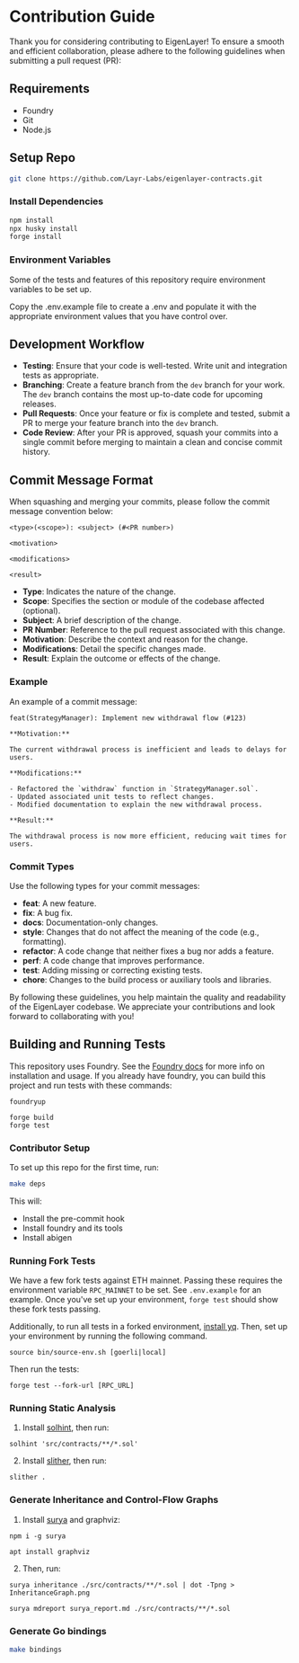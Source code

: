 # Contribution Guide

Thank you for considering contributing to EigenLayer! To ensure a smooth and efficient collaboration, please adhere to the following guidelines when submitting a pull request (PR):

## Requirements

- Foundry  
- Git  
- Node.js  

## Setup Repo

```bash
git clone https://github.com/Layr-Labs/eigenlayer-contracts.git
```

### Install Dependencies

```bash
npm install
npx husky install
forge install
```

### Environment Variables

Some of the tests and features of this repository require environment variables to be set up.

Copy the .env.example file to create a .env and populate it with the appropriate environment values that you have control over.

## Development Workflow

- **Testing**: Ensure that your code is well-tested. Write unit and integration tests as appropriate.
- **Branching**: Create a feature branch from the `dev` branch for your work. The `dev` branch contains the most up-to-date code for upcoming releases.
- **Pull Requests**: Once your feature or fix is complete and tested, submit a PR to merge your feature branch into the `dev` branch.
- **Code Review**: After your PR is approved, squash your commits into a single commit before merging to maintain a clean and concise commit history.

## Commit Message Format

When squashing and merging your commits, please follow the commit message convention below:

```
<type>(<scope>): <subject> (#<PR number>)

<motivation>

<modifications>

<result>
```

- **Type**: Indicates the nature of the change.
- **Scope**: Specifies the section or module of the codebase affected (optional).
- **Subject**: A brief description of the change.
- **PR Number**: Reference to the pull request associated with this change.
- **Motivation**: Describe the context and reason for the change.
- **Modifications**: Detail the specific changes made.
- **Result**: Explain the outcome or effects of the change.

### Example

An example of a commit message:

```
feat(StrategyManager): Implement new withdrawal flow (#123)

**Motivation:**

The current withdrawal process is inefficient and leads to delays for users.

**Modifications:**

- Refactored the `withdraw` function in `StrategyManager.sol`.
- Updated associated unit tests to reflect changes.
- Modified documentation to explain the new withdrawal process.

**Result:**

The withdrawal process is now more efficient, reducing wait times for users.
```

### Commit Types

Use the following types for your commit messages:

- **feat**: A new feature.
- **fix**: A bug fix.
- **docs**: Documentation-only changes.
- **style**: Changes that do not affect the meaning of the code (e.g., formatting).
- **refactor**: A code change that neither fixes a bug nor adds a feature.
- **perf**: A code change that improves performance.
- **test**: Adding missing or correcting existing tests.
- **chore**: Changes to the build process or auxiliary tools and libraries.

By following these guidelines, you help maintain the quality and readability of the EigenLayer codebase. We appreciate your contributions and look forward to collaborating with you!

## Building and Running Tests

This repository uses Foundry. See the [Foundry docs](https://book.getfoundry.sh/) for more info on installation and usage. If you already have foundry, you can build this project and run tests with these commands:

```
foundryup

forge build
forge test
```

### Contributor Setup

To set up this repo for the first time, run:

```bash
make deps
```

This will:
* Install the pre-commit hook
* Install foundry and its tools
* Install abigen

### Running Fork Tests

We have a few fork tests against ETH mainnet. Passing these requires the environment variable `RPC_MAINNET` to be set. See `.env.example` for an example. Once you've set up your environment, `forge test` should show these fork tests passing.

Additionally, to run all tests in a forked environment, [install yq](https://mikefarah.gitbook.io/yq/v/v3.x/). Then, set up your environment by running the following command.

`source bin/source-env.sh [goerli|local]`

Then run the tests:

`forge test --fork-url [RPC_URL]`

### Running Static Analysis

1. Install [solhint](https://github.com/protofire/solhint), then run:

`solhint 'src/contracts/**/*.sol'`

2. Install [slither](https://github.com/crytic/slither), then run:

`slither .`

### Generate Inheritance and Control-Flow Graphs

1. Install [surya](https://github.com/ConsenSys/surya/) and graphviz:

```
npm i -g surya

apt install graphviz
```

2. Then, run:

```
surya inheritance ./src/contracts/**/*.sol | dot -Tpng > InheritanceGraph.png

surya mdreport surya_report.md ./src/contracts/**/*.sol
```

### Generate Go bindings

```bash
make bindings
```